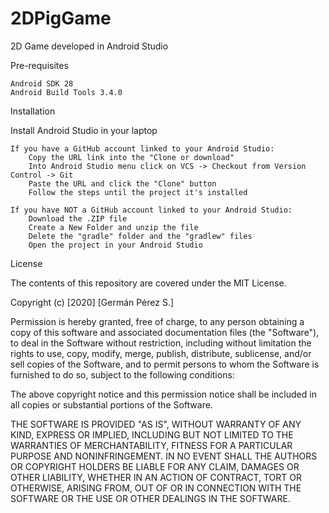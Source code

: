 # 2DPigGame
2D Game developed in Android Studio

Pre-requisites

    Android SDK 28
    Android Build Tools 3.4.0

Installation

Install Android Studio in your laptop

    If you have a GitHub account linked to your Android Studio:
        Copy the URL link into the "Clone or download"
        Into Android Studio menu click on VCS -> Checkout from Version Control -> Git
        Paste the URL and click the "Clone" button
        Follow the steps until the project it's installed

    If you have NOT a GitHub account linked to your Android Studio:
        Download the .ZIP file
        Create a New Folder and unzip the file
        Delete the "gradle" folder and the "gradlew" files
        Open the project in your Android Studio

License

The contents of this repository are covered under the MIT License.

Copyright (c) [2020] [Germán Pérez S.]

Permission is hereby granted, free of charge, to any person obtaining a copy of this software and associated documentation files (the "Software"), to deal in the Software without restriction, including without limitation the rights to use, copy, modify, merge, publish, distribute, sublicense, and/or sell copies of the Software, and to permit persons to whom the Software is furnished to do so, subject to the following conditions:

The above copyright notice and this permission notice shall be included in all copies or substantial portions of the Software.

THE SOFTWARE IS PROVIDED "AS IS", WITHOUT WARRANTY OF ANY KIND, EXPRESS OR IMPLIED, INCLUDING BUT NOT LIMITED TO THE WARRANTIES OF MERCHANTABILITY, FITNESS FOR A PARTICULAR PURPOSE AND NONINFRINGEMENT. IN NO EVENT SHALL THE AUTHORS OR COPYRIGHT HOLDERS BE LIABLE FOR ANY CLAIM, DAMAGES OR OTHER LIABILITY, WHETHER IN AN ACTION OF CONTRACT, TORT OR OTHERWISE, ARISING FROM, OUT OF OR IN CONNECTION WITH THE SOFTWARE OR THE USE OR OTHER DEALINGS IN THE SOFTWARE.
